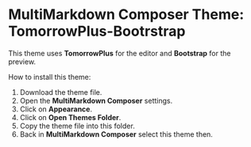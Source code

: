 # MultiMarkdown Composer Theme: TomorrowPlus-Bootrstrap

This theme uses **TomorrowPlus** for the editor and **Bootstrap** for the preview. 

How to install this theme:

1. Download the theme file.
2. Open the **MultiMarkdown Composer** settings.
3. Click on **Appearance**.
4. Click on **Open Themes Folder**.
5. Copy the theme file into this folder.
6. Back in **MultiMarkdown Composer** select this theme then.